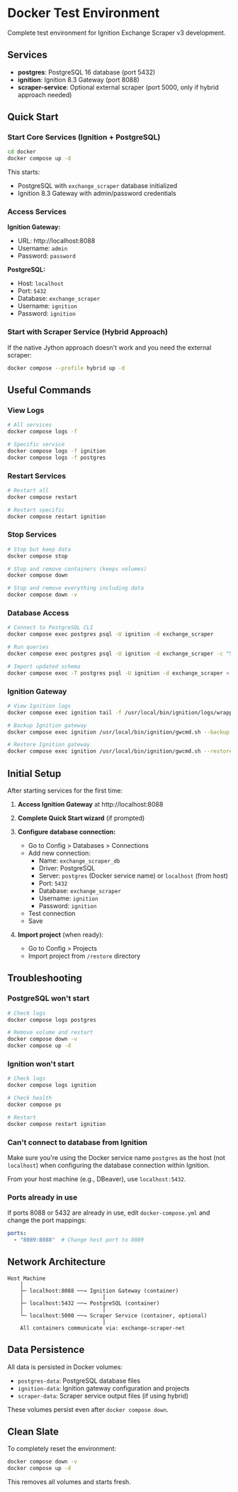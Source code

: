 # Docker Test Environment

Complete test environment for Ignition Exchange Scraper v3 development.

## Services

- **postgres**: PostgreSQL 16 database (port 5432)
- **ignition**: Ignition 8.3 Gateway (port 8088)
- **scraper-service**: Optional external scraper (port 5000, only if hybrid approach needed)

## Quick Start

### Start Core Services (Ignition + PostgreSQL)

```bash
cd docker
docker compose up -d
```

This starts:
- PostgreSQL with `exchange_scraper` database initialized
- Ignition 8.3 Gateway with admin/password credentials

### Access Services

**Ignition Gateway:**
- URL: http://localhost:8088
- Username: `admin`
- Password: `password`

**PostgreSQL:**
- Host: `localhost`
- Port: `5432`
- Database: `exchange_scraper`
- Username: `ignition`
- Password: `ignition`

### Start with Scraper Service (Hybrid Approach)

If the native Jython approach doesn't work and you need the external scraper:

```bash
docker compose --profile hybrid up -d
```

## Useful Commands

### View Logs

```bash
# All services
docker compose logs -f

# Specific service
docker compose logs -f ignition
docker compose logs -f postgres
```

### Restart Services

```bash
# Restart all
docker compose restart

# Restart specific
docker compose restart ignition
```

### Stop Services

```bash
# Stop but keep data
docker compose stop

# Stop and remove containers (keeps volumes)
docker compose down

# Stop and remove everything including data
docker compose down -v
```

### Database Access

```bash
# Connect to PostgreSQL CLI
docker compose exec postgres psql -U ignition -d exchange_scraper

# Run queries
docker compose exec postgres psql -U ignition -d exchange_scraper -c "SELECT * FROM scraper_config;"

# Import updated schema
docker compose exec -T postgres psql -U ignition -d exchange_scraper < ../sql/schema.sql
```

### Ignition Gateway

```bash
# View Ignition logs
docker compose exec ignition tail -f /usr/local/bin/ignition/logs/wrapper.log

# Backup Ignition gateway
docker compose exec ignition /usr/local/bin/ignition/gwcmd.sh --backup gateway-backup.gwbk

# Restore Ignition gateway
docker compose exec ignition /usr/local/bin/ignition/gwcmd.sh --restore gateway-backup.gwbk
```

## Initial Setup

After starting services for the first time:

1. **Access Ignition Gateway** at http://localhost:8088
2. **Complete Quick Start wizard** (if prompted)
3. **Configure database connection:**
   - Go to Config > Databases > Connections
   - Add new connection:
     - Name: `exchange_scraper_db`
     - Driver: PostgreSQL
     - Server: `postgres` (Docker service name) or `localhost` (from host)
     - Port: `5432`
     - Database: `exchange_scraper`
     - Username: `ignition`
     - Password: `ignition`
   - Test connection
   - Save

4. **Import project** (when ready):
   - Go to Config > Projects
   - Import project from `/restore` directory

## Troubleshooting

### PostgreSQL won't start

```bash
# Check logs
docker compose logs postgres

# Remove volume and restart
docker compose down -v
docker compose up -d
```

### Ignition won't start

```bash
# Check logs
docker compose logs ignition

# Check health
docker compose ps

# Restart
docker compose restart ignition
```

### Can't connect to database from Ignition

Make sure you're using the Docker service name `postgres` as the host (not `localhost`) when configuring the database connection within Ignition.

From your host machine (e.g., DBeaver), use `localhost:5432`.

### Ports already in use

If ports 8088 or 5432 are already in use, edit `docker-compose.yml` and change the port mappings:

```yaml
ports:
  - "8089:8088"  # Change host port to 8089
```

## Network Architecture

```
Host Machine
    │
    ├─ localhost:8088 ──→ Ignition Gateway (container)
    │                         │
    ├─ localhost:5432 ──→ PostgreSQL (container)
    │                         │
    └─ localhost:5000 ──→ Scraper Service (container, optional)
                              │
    All containers communicate via: exchange-scraper-net
```

## Data Persistence

All data is persisted in Docker volumes:
- `postgres-data`: PostgreSQL database files
- `ignition-data`: Ignition gateway configuration and projects
- `scraper-data`: Scraper service output files (if using hybrid)

These volumes persist even after `docker compose down`.

## Clean Slate

To completely reset the environment:

```bash
docker compose down -v
docker compose up -d
```

This removes all volumes and starts fresh.
